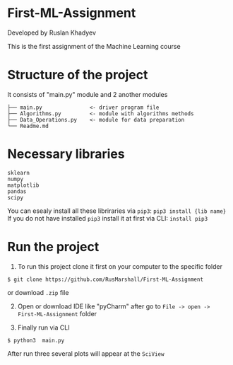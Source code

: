 # First-ML-Assignment
Developed by Ruslan Khadyev

This is the first assignment of the Machine Learning course 

# Structure of the project
It consists of "main.py" module and 2 another modules

```
├── main.py               <- driver program file 
├── Algorithms.py         <- module with algorithms methods 
├── Data_Operations.py    <- module for data preparation
└── Readme.md
```
# Necessary libraries
```
sklearn
numpy
matplotlib
pandas
scipy
```
You can esealy install all these libriraries via ```pip3```:
```pip3 install {lib name}```
If you do not have installed ```pip3``` install it at first via CLI:
```install pip3```

# Run the project

1) To run this project clone it first on your computer to the specific folder
```
$ git clone https://github.com/RusMarshall/First-ML-Assignment
```
or download ```.zip``` file

2) Open or download IDE like "pyCharm" after go to ```File -> open -> First-ML-Assignment``` folder

3) Finally run via CLI
```
$ python3  main.py
```
After run three several plots will appear at the ```SciView```
